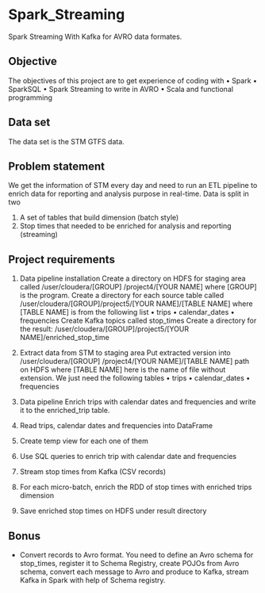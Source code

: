 # Spark_Streaming
Spark Streaming With Kafka for AVRO data formates.

## Objective
The objectives of this project are to get experience of coding with
•	Spark
•	SparkSQL
•	Spark Streaming to write in AVRO
•	Scala and functional programming

## Data set
The data set is the STM GTFS data. 

## Problem statement
We get the information of STM every day and need to run an ETL pipeline to enrich data for reporting and analysis purpose in real-time. Data is split in two
1.	A set of tables that build dimension (batch style)
2.	Stop times that needed to be enriched for analysis and reporting (streaming)

## Project requirements

1.	Data pipeline installation
Create a directory on HDFS for staging area called /user/cloudera/[GROUP] /project4/[YOUR NAME] where [GROUP] is the program. 
Create a directory for each source table called /user/cloudera/[GROUP]/project5/[YOUR NAME]/[TABLE NAME] where [TABLE NAME] is from the following list
•	trips
•	calendar_dates
•	frequencies
Create Kafka topics called stop_times
Create a directory for the result: /user/cloudera/[GROUP]/project5/[YOUR NAME]/enriched_stop_time

2.	Extract data from STM to staging area
Put extracted version into /user/cloudera/[GROUP] /project4/[YOUR NAME]/[TABLE NAME] path on HDFS where [TABLE NAME] here is the name of file without extension.
We just need the following tables
•	trips
•	calendar_dates
•	frequencies

3.	Data pipeline
Enrich trips with calendar dates and frequencies and write it to the enriched_trip table.
1.	Read trips, calendar dates and frequencies into DataFrame
2.	Create temp view for each one of them 
3.	Use SQL queries to enrich trip with calendar date and frequencies
4.	Stream stop times from Kafka (CSV records)
5.	For each micro-batch, enrich the RDD of stop times with enriched trips dimension
6.	Save enriched stop times on HDFS under result directory

## Bonus
-	Convert records to Avro format. You need to define an Avro schema for stop_times, register it to Schema Registry, create POJOs from Avro schema, convert each message to Avro and produce to Kafka, stream Kafka in Spark with help of Schema registry.

 
